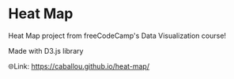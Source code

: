 # Heat Map
Heat Map project from freeCodeCamp's Data Visualization course!

Made with D3.js library

🌐Link: https://caballou.github.io/heat-map/
